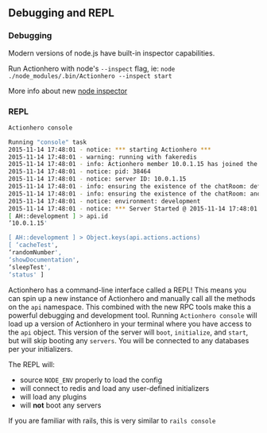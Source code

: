 ## Debugging and REPL

### Debugging

Modern versions of node.js have built-in inspector capabilities.

Run Actionhero with node's `--inspect` flag, ie: `node ./node_modules/.bin/Actionhero --inspect start`

More info about new [node inspector](https://nodejs.org/en/docs/inspector)

### REPL

```bash
Actionhero console

Running "console" task
2015-11-14 17:48:01 - notice: *** starting Actionhero ***
2015-11-14 17:48:01 - warning: running with fakeredis
2015-11-14 17:48:01 - info: Actionhero member 10.0.1.15 has joined the cluster
2015-11-14 17:48:01 - notice: pid: 38464
2015-11-14 17:48:01 - notice: server ID: 10.0.1.15
2015-11-14 17:48:01 - info: ensuring the existence of the chatRoom: defaultRoom
2015-11-14 17:48:01 - info: ensuring the existence of the chatRoom: anotherRoom
2015-11-14 17:48:01 - notice: environment: development
2015-11-14 17:48:01 - notice: *** Server Started @ 2015-11-14 17:48:01 ***
[ AH::development ] > api.id
‘10.0.1.15'

[ AH::development ] > Object.keys(api.actions.actions)
[ ‘cacheTest',
‘randomNumber',
‘showDocumentation',
‘sleepTest',
‘status' ]
```

Actionhero has a command-line interface called a REPL! This means you can spin up a new instance of Actionhero and manually call all the methods on the `api` namespace. This combined with the new RPC tools make this a powerful debugging and development tool. Running `Actionhero console` will load up a version of Actionhero in your terminal where you have access to the `api` object. This version of the server will `boot`, `initialize`, and `start`, but will skip booting any `servers`. You will be connected to any databases per your initializers.

The REPL will:

- source `NODE_ENV` properly to load the config
- will connect to redis and load any user-defined initializers
- will load any plugins
- will **not** boot any servers

If you are familiar with rails, this is very similar to `rails console`
